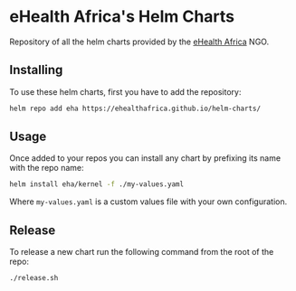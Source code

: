 eHealth Africa's Helm Charts
===

Repository of all the helm charts provided by the [eHealth Africa](https://www.ehealthafrica.org/) NGO.


Installing
---

To use these helm charts, first you have to add the repository:
```bash
helm repo add eha https://ehealthafrica.github.io/helm-charts/
```


Usage
---

Once added to your repos you can install any chart by prefixing its name with the repo name:
```bash
helm install eha/kernel -f ./my-values.yaml
```

Where `my-values.yaml` is a custom values file with your own configuration.


Release
---

To release a new chart run the following command from the root of the repo:
```bash
./release.sh
```

